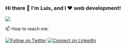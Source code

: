 ### Hi there 👋 I'm Luis, and I ❤️ web development!
<img
   src="https://github-readme-stats.vercel.app/api?username=Luis-Enrique-Mora&show_icons=true&theme=tokyonight"
/>

📫 How to reach me:

[![Follow on Twitter](https://img.shields.io/badge/--twitter?label=Twitter&logo=Twitter&style=social)](https://twitter.com/Luis_Enrique_M_) [![Connect on LinkedIn](https://img.shields.io/badge/--linkedin?label=LinkedIn&logo=LinkedIn&style=social)](https://www.linkedin.com/in/luis-enrique-mora)
<!--
**Luis-Enrique-Mora/Luis-Enrique-Mora** is a ✨ _special_ ✨ repository because its `README.md` (this file) appears on your GitHub profile.

Here are some ideas to get you started:

- 🔭 I’m currently working on ...
- 🌱 I’m currently learning ...
- 👯 I’m looking to collaborate on ...
- 🤔 I’m looking for help with ...
- 💬 Ask me about ...
- 📫 How to reach me: ...
- 😄 Pronouns: ...
- ⚡ Fun fact: ...
-->
